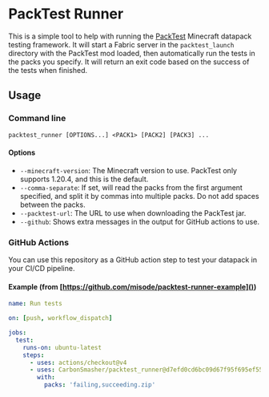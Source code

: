 # PackTest Runner
This is a simple tool to help with running the [PackTest](https://github.com/misode/packtest) Minecraft datapack testing framework. It will start a Fabric server in the `packtest_launch` directory with the PackTest mod loaded, then automatically run the tests in the packs you specify. It will return an exit code based on the success of the tests when finished.

## Usage

### Command line
`packtest_runner [OPTIONS...] <PACK1> [PACK2] [PACK3] ...`

#### Options
 - `--minecraft-version`: The Minecraft version to use. PackTest only supports 1.20.4, and this is the default.
 - `--comma-separate`: If set, will read the packs from the first argument specified, and split it by commas into multiple packs. Do not add spaces between the packs.
 - `--packtest-url`: The URL to use when downloading the PackTest jar.
 - `--github`: Shows extra messages in the output for GitHub actions to use.

### GitHub Actions
You can use this repository as a GitHub action step to test your datapack in your CI/CD pipeline.

#### Example (from [https://github.com/misode/packtest-runner-example]())
```yml
name: Run tests

on: [push, workflow_dispatch]

jobs:
  test:
    runs-on: ubuntu-latest
    steps:
      - uses: actions/checkout@v4
      - uses: CarbonSmasher/packtest_runner@d7efd0cd6bc09d67f95f695ef559d79b3b2a08c0
        with:
          packs: 'failing,succeeding.zip'
```
